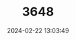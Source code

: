 ---
title: "3648"
category: "Caluromys lanatus"
draft: false
date: 2024-02-22 13:03:49
languages:
  English: ["Western Woolly Opossum", "Woolly Opossum", "Brown-eared Woolly Opossum"]
  German: ["Braunohr-Wollbeutelratte", "Rote Wollbeutelratte"]
  Spanish; Castilian: ["Cuica Lanosa"]
  French: ["Opossum laineux roux"]
---